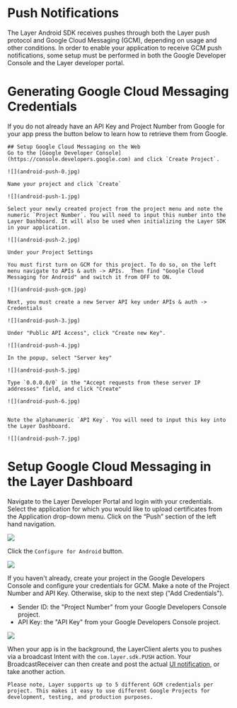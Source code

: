 # Push Notifications
The Layer Android SDK receives pushes through both the Layer push protocol and Google Cloud Messaging (GCM), depending on usage and other conditions. In order to enable your application to receive GCM push notifications, some setup must be performed in both the Google Developer Console and the Layer developer portal.

# Generating Google Cloud Messaging Credentials
If you do not already have an API Key and Project Number from Google for your app press the button below to learn how to retrieve them from Google.
```collapse
## Setup Google Cloud Messaging on the Web
Go to the [Google Developer Console](https://console.developers.google.com) and click `Create Project`.

![](android-push-0.jpg)

Name your project and click `Create`

![](android-push-1.jpg)

Select your newly created project from the project menu and note the numeric `Project Number`. You will need to input this number into the Layer Dashboard. It will also be used when initializing the Layer SDK in your application.

![](android-push-2.jpg)

Under your Project Settings

You must first turn on GCM for this project. To do so, on the left menu navigate to APIs & auth -> APIs.  Then find "Google Cloud Messaging for Android" and switch it from OFF to ON.

![](android-push-gcm.jpg)

Next, you must create a new Server API key under APIs & auth -> Credentials

![](android-push-3.jpg)

Under "Public API Access", click "Create new Key".

![](android-push-4.jpg)

In the popup, select "Server key"

![](android-push-5.jpg)

Type `0.0.0.0/0` in the "Accept requests from these server IP addresses" field, and click "Create"

![](android-push-6.jpg)


Note the alphanumeric `API Key`. You will need to input this key into the Layer Dashboard.

![](android-push-7.jpg)
```
# Setup Google Cloud Messaging in the Layer Dashboard

Navigate to the Layer Developer Portal and login with your credentials. Select the application for which you would like to upload certificates from the Application drop-down menu. Click on the “Push” section of the left hand navigation.

![](android-push-8.jpg)

Click the `Configure for Android` button.

![](android-push-9.jpg)

If you haven't already, create your project in the Google Developers Console and configure your credentials for GCM. Make a note of the Project Number and API Key. Otherwise, skip to the next step ("Add Credentials").

* Sender ID: the "Project Number" from your Google Developers Console project.
* API Key: the "API Key" from your Google Developers Console project.

![](android-push-10.jpg)

When your app is in the background, the LayerClient alerts you to pushes via a broadcast Intent with the `com.layer.sdk.PUSH` action.  Your BroadcastReceiver can then create and post the actual [UI notification](http://developer.android.com/guide/topics/ui/notifiers/notifications.html), or take another action.

```emphasis
Please note, Layer supports up to 5 different GCM credentials per project. This makes it easy to use different Google Projects for development, testing, and production purposes.
```